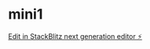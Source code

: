 # mini1

[Edit in StackBlitz next generation editor ⚡️](https://stackblitz.com/~/github.com/Mainamkrupa/mini1)
